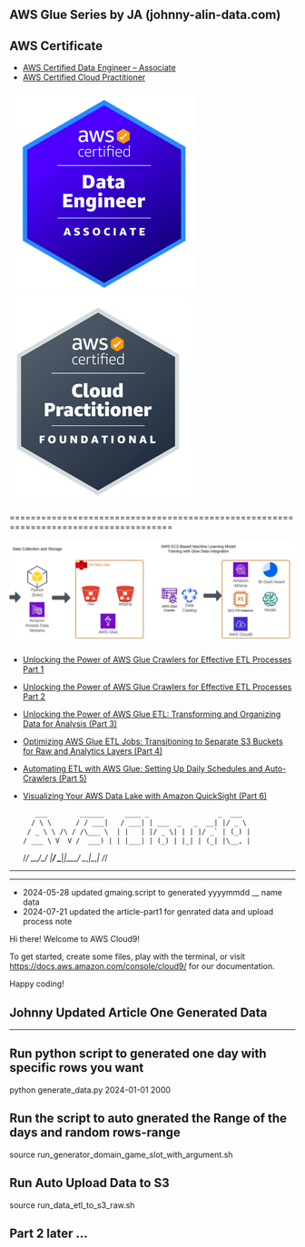 
## AWS Glue Series by JA (johnny-alin-data.com)
 
## AWS Certificate
- [AWS Certified Data Engineer – Associate](https://www.credly.com/badges/6778cea1-3f23-4b02-afaa-8586da0f3b3c/public_url)
- [AWS Certified Cloud Practitioner](https://www.credly.com/badges/9539268b-5bd3-41dc-b87d-4e8de0a255ec)

![AWS Certified Data Analytics](./certi/certi_one.png) ![AWS Certified Cloud Practitioner](./certi/certi_two.png)



        
=====================================================================================         
 
![AWS Glue Structure](./certi/struc.jpg)
        

- [Unlocking the Power of AWS Glue Crawlers for Effective ETL Processes Part 1](https://www.linkedin.com/pulse/unlocking-power-aws-glue-crawlers-effective-etl-processes-johnny-hung-tby2f/?trackingId=j0z0inlZQXiHtyqpvpUpUg%3D%3D)
- [Unlocking the Power of AWS Glue Crawlers for Effective ETL Processes Part 2](https://www.linkedin.com/pulse/unlocking-power-aws-glue-crawlers-effective-etl-processes-johnny-hung-why2f/?trackingId=UFHe34NfT%2BS1%2BIzl0BZWIQ%3D%3D)
- [Unlocking the Power of AWS Glue ETL: Transforming and Organizing Data for Analysis (Part 3)](https://www.linkedin.com/pulse/unlocking-power-aws-glue-etl-transforming-organizing-data-johnny-hung-yt2zf/?trackingId=JuykAErsR%2F6iyqqPqkc6cA%3D%3D)
- [Optimizing AWS Glue ETL Jobs: Transitioning to Separate S3 Buckets for Raw and Analytics Layers (Part 4)](https://www.linkedin.com/pulse/optimizing-aws-glue-etl-jobs-transitioning-separate-s3-johnny-hung-ok1ff/?trackingId=G4%2FqaSkQG82Mt6MFKmUZTA%3D%3D)
- [Automating ETL with AWS Glue: Setting Up Daily Schedules and Auto-Crawlers (Part 5)](https://www.linkedin.com/pulse/automating-etl-aws-glue-setting-up-daily-schedules-part-wei-che-hung-2vxof/?trackingId=wPjJyC2SRmmIieI7ZegIcA%3D%3D)

- [Visualizing Your AWS Data Lake with Amazon QuickSight (Part 6) ](https://www.linkedin.com/pulse/visualizing-your-aws-data-lake-amazon-quicksight-wei-che-hung-vjulf/?trackingId=6Gv3accOSlSTMKyTZ8YXDg%3D%3D)
         
         
         
         
         
         
         
         
         
         ___        ______     ____ _                 _  ___  
        / \ \      / / ___|   / ___| | ___  _   _  __| |/ _ \ 
       / _ \ \ /\ / /\___ \  | |   | |/ _ \| | | |/ _` | (_) |
      / ___ \ V  V /  ___) | | |___| | (_) | |_| | (_| |\__, |
     /_/   \_\_/\_/  |____/   \____|_|\___/ \__,_|\__,_|  /_/ 
 ----------------------------------------------------------------- 

----
- 2024-05-28 updated gmaing.script to generated yyyymmdd __ name data 
- 2024-07-21 updated the article-part1 for genrated data and upload process note




Hi there! Welcome to AWS Cloud9!

To get started, create some files, play with the terminal,
or visit https://docs.aws.amazon.com/console/cloud9/ for our documentation.

Happy coding!



## Johnny Updated Article One Generated Data 
---

## Run python script to generated one day with specific rows you want

python generate_data.py 2024-01-01 2000


## Run the script to auto gnerated the Range of the days and random rows-range 
source run_generator_domain_game_slot_with_argument.sh 


## Run Auto Upload Data to S3 
source run_data_etl_to_s3_raw.sh


## Part 2 later ...

